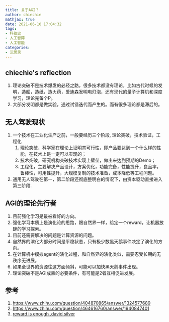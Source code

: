 ```yaml
---
title: 关于AGI？
author: chiechie
mathjax: true
date: 2021-06-10 17:04:32
tags: 
- 科技史
- 人工智障
- 人工智能
categories:
- 沉思录
---
```



## chiechie's reflection

1. 理论突破不是技术爆发的必经之路，很多技术都没有理论，比如古代时候的发明，造船，造纸，造火药，爱迪森发明电灯泡，还有现代的量子计算机和深度学习，理论完备个P。
2. 大部分发明都是做实验，通过试错迭代而产生的。而有很多理论都是滞后的。


## 无人驾驶现状

1. 一个技术在工业化生产之前，一般要经历三个阶段, 理论突破，技术验证，工程化
    1. 理论突破，科学家在理论上证明其可行性，即产品要达到一个什么样的性能，在技术上是一定可以实现的；
    2. 技术突破，研究机构突破技术实现上壁垒，做出来达到预期的Demo；
    3. 工程化，主要解决产品设计，方案优化，功能完备，性能提升，良品率，鲁棒性，可用性提升，大规模复制的技术准备，成本降低等工程问题。
2. 通用无人驾驶在第一，第二阶段还彻底整明白的情况下，由资本驱动直接进入第三阶段.


## AGI的理论先行者

1. 目前强化学习是最被看好的方向。
2. 强化学习本质上是演化论的思路，跟自然界一样，给定一个reward，让机器放肆的学习探索。
3. 目前还需要解决的问题是计算资源的问题。
4. 自然界的演化大部分时间是平稳状态，只有极少数黑天鹅事件决定了演化的方向。
5. 在计算机中模拟agent的演化过程，和自然界的演化类似，需要忍受长期的无秩序无进展。
6. 如果全世界的资源往这方面倾斜，可能可以加快黑天鹅事件出现。
7. 理论突破不是AGI成熟的必要条件，有可能是2者互相促进发展。


## 参考
1. https://www.zhihu.com/question/404870865/answer/1324577689
2. https://www.zhihu.com/question/464616760/answer/1940847401
3. [reward is enough ,david silver](https://www.sciencedirect.com/science/article/pii/S0004370221000862)